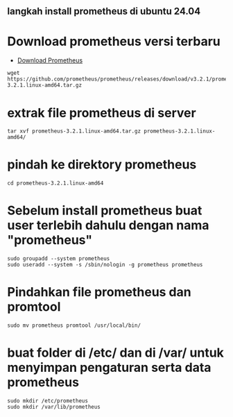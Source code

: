 ## langkah install prometheus di ubuntu 24.04
# Download prometheus versi terbaru
- [Download Prometheus](https://prometheus.io/download/)
```
wget https://github.com/prometheus/prometheus/releases/download/v3.2.1/prometheus-3.2.1.linux-amd64.tar.gz
```
# extrak file prometheus di server
```
tar xvf prometheus-3.2.1.linux-amd64.tar.gz prometheus-3.2.1.linux-amd64/
```
# pindah ke direktory prometheus
```
cd prometheus-3.2.1.linux-amd64
```
# Sebelum install prometheus buat user terlebih dahulu dengan nama "prometheus"
```
sudo groupadd --system prometheus
sudo useradd --system -s /sbin/nologin -g prometheus prometheus
```
# Pindahkan file prometheus dan promtool
```
sudo mv prometheus promtool /usr/local/bin/
```
# buat folder di /etc/ dan di /var/ untuk menyimpan pengaturan serta data prometheus
```
sudo mkdir /etc/prometheus
sudo mkdir /var/lib/prometheus
```
